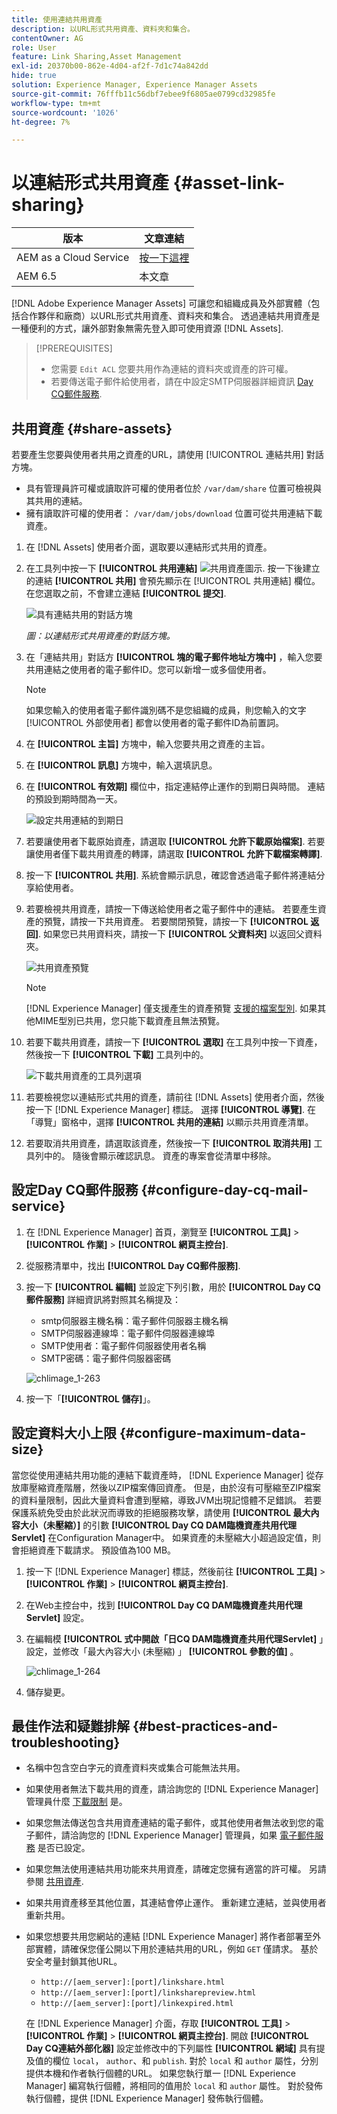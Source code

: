 ```yaml
---
title: 使用連結共用資產
description: 以URL形式共用資產、資料夾和集合。
contentOwner: AG
role: User
feature: Link Sharing,Asset Management
exl-id: 20370b00-862e-4d04-af2f-7d1c74a842dd
hide: true
solution: Experience Manager, Experience Manager Assets
source-git-commit: 76fffb11c56dbf7ebee9f6805ae0799cd32985fe
workflow-type: tm+mt
source-wordcount: '1026'
ht-degree: 7%

---
```


# 以連結形式共用資產 {#asset-link-sharing}

| 版本 | 文章連結 |
| -------- | ---------------------------- |
| AEM as a Cloud Service  | [按一下這裡](https://experienceleague.adobe.com/docs/experience-manager-cloud-service/content/assets/manage/share-assets.html?lang=en) |
| AEM 6.5 | 本文章 |

[!DNL Adobe Experience Manager Assets] 可讓您和組織成員及外部實體（包括合作夥伴和廠商）以URL形式共用資產、資料夾和集合。 透過連結共用資產是一種便利的方式，讓外部對象無需先登入即可使用資源 [!DNL Assets].

>[!PREREQUISITES]
>
>* 您需要 `Edit ACL` 您要共用作為連結的資料夾或資產的許可權。
>* 若要傳送電子郵件給使用者，請在中設定SMTP伺服器詳細資訊 [Day CQ郵件服務](#configmailservice).

## 共用資產 {#share-assets}

若要產生您要與使用者共用之資產的URL，請使用 [!UICONTROL 連結共用] 對話方塊。

* 具有管理員許可權或讀取許可權的使用者位於 `/var/dam/share` 位置可檢視與其共用的連結。
* 擁有讀取許可權的使用者： `/var/dam/jobs/download` 位置可從共用連結下載資產。

1. 在 [!DNL Assets] 使用者介面，選取要以連結形式共用的資產。

1. 在工具列中按一下 **[!UICONTROL 共用連結]** ![共用資產圖示](assets/do-not-localize/assets_share.png). 按一下後建立的連結 **[!UICONTROL 共用]** 會預先顯示在 [!UICONTROL 共用連結] 欄位。 在您選取之前，不會建立連結 **[!UICONTROL 提交]**.

   ![具有連結共用的對話方塊](assets/share-assets-as-link.png)

   *圖：以連結形式共用資產的對話方塊。*

1. 在「連結共用」對話方 **[!UICONTROL 塊的電子郵件地址方塊中]** ，輸入您要共用連結之使用者的電子郵件ID。您可以新增一或多個使用者。

   >[!NOTE]
   >
   >如果您輸入的使用者電子郵件識別碼不是您組織的成員，則您輸入的文字 [!UICONTROL 外部使用者] 都會以使用者的電子郵件ID為前置詞。

1. 在 **[!UICONTROL 主旨]** 方塊中，輸入您要共用之資產的主旨。

1. 在 **[!UICONTROL 訊息]** 方塊中，輸入選填訊息。

1. 在 **[!UICONTROL 有效期]** 欄位中，指定連結停止運作的到期日與時間。 連結的預設到期時間為一天。

   ![設定共用連結的到期日](assets/Set-shared-link-expiration.png)

1. 若要讓使用者下載原始資產，請選取 **[!UICONTROL 允許下載原始檔案]**. 若要讓使用者僅下載共用資產的轉譯，請選取 **[!UICONTROL 允許下載檔案轉譯]**.

1. 按一下 **[!UICONTROL 共用]**. 系統會顯示訊息，確認會透過電子郵件將連結分享給使用者。

1. 若要檢視共用資產，請按一下傳送給使用者之電子郵件中的連結。 若要產生資產的預覽，請按一下共用資產。 若要關閉預覽，請按一下 **[!UICONTROL 返回]**. 如果您已共用資料夾，請按一下 **[!UICONTROL 父資料夾]** 以返回父資料夾。

   ![共用資產預覽](assets/chlimage_1-546.png)

   >[!NOTE]
   >
   >[!DNL Experience Manager] 僅支援產生的資產預覽 [支援的檔案型別](/help/assets/assets-formats.md). 如果其他MIME型別已共用，您只能下載資產且無法預覽。

1. 若要下載共用資產，請按一下 **[!UICONTROL 選取]** 在工具列中按一下資產，然後按一下 **[!UICONTROL 下載]** 工具列中的。

   ![下載共用資產的工具列選項](assets/chlimage_1-547.png)

1. 若要檢視您以連結形式共用的資產，請前往 [!DNL Assets] 使用者介面，然後按一下 [!DNL Experience Manager] 標誌。 選擇 **[!UICONTROL 導覽]**. 在「導覽」窗格中，選擇 **[!UICONTROL 共用的連結]** 以顯示共用資產清單。

1. 若要取消共用資產，請選取該資產，然後按一下 **[!UICONTROL 取消共用]** 工具列中的。 隨後會顯示確認訊息。 資產的專案會從清單中移除。

## 設定Day CQ郵件服務 {#configure-day-cq-mail-service}

1. 在 [!DNL Experience Manager] 首頁，瀏覽至 **[!UICONTROL 工具]** > **[!UICONTROL 作業]** > **[!UICONTROL 網頁主控台]**.
1. 從服務清單中，找出 **[!UICONTROL Day CQ郵件服務]**.
1. 按一下 **[!UICONTROL 編輯]** 並設定下列引數，用於 **[!UICONTROL Day CQ郵件服務]** 詳細資訊將對照其名稱提及：

   * smtp伺服器主機名稱：電子郵件伺服器主機名稱
   * SMTP伺服器連線埠：電子郵件伺服器連線埠
   * SMTP使用者：電子郵件伺服器使用者名稱
   * SMTP密碼：電子郵件伺服器密碼

   ![chlimage_1-263](assets/chlimage_1-548.png)

1. 按一下「**[!UICONTROL 儲存]**」。

## 設定資料大小上限 {#configure-maximum-data-size}

當您從使用連結共用功能的連結下載資產時， [!DNL Experience Manager] 從存放庫壓縮資產階層，然後以ZIP檔案傳回資產。 但是，由於沒有可壓縮至ZIP檔案的資料量限制，因此大量資料會遭到壓縮，導致JVM出現記憶體不足錯誤。 若要保護系統免受由於此狀況而導致的拒絕服務攻擊，請使用 **[!UICONTROL 最大內容大小（未壓縮）]** 的引數 **[!UICONTROL Day CQ DAM臨機資產共用代理Servlet]** 在Configuration Manager中。 如果資產的未壓縮大小超過設定值，則會拒絕資產下載請求。 預設值為100 MB。

1. 按一下 [!DNL Experience Manager] 標誌，然後前往 **[!UICONTROL 工具]** > **[!UICONTROL 作業]** > **[!UICONTROL 網頁主控台]**.
1. 在Web主控台中，找到 **[!UICONTROL Day CQ DAM臨機資產共用代理Servlet]** 設定。
1. 在編輯模 **[!UICONTROL 式中開啟「日CQ DAM臨機資產共用代理Servlet]** 」設定，並修改「最大內容大小 (未壓縮) 」 **[!UICONTROL 參數的值]** 。

   ![chlimage_1-264](assets/chlimage_1-549.png)

1. 儲存變更。

## 最佳作法和疑難排解 {#best-practices-and-troubleshooting}

* 名稱中包含空白字元的資產資料夾或集合可能無法共用。
* 如果使用者無法下載共用的資產，請洽詢您的 [!DNL Experience Manager] 管理員什麼 [下載限制](#configure-maximum-data-size) 是。
* 如果您無法傳送包含共用資產連結的電子郵件，或其他使用者無法收到您的電子郵件，請洽詢您的 [!DNL Experience Manager] 管理員，如果 [電子郵件服務](#configure-day-cq-mail-service) 是否已設定。
* 如果您無法使用連結共用功能來共用資產，請確定您擁有適當的許可權。 另請參閱 [共用資產](#share-assets).
* 如果共用資產移至其他位置，其連結會停止運作。 重新建立連結，並與使用者重新共用。

* 如果您想要共用您網站的連結 [!DNL Experience Manager] 將作者部署至外部實體，請確保您僅公開以下用於連結共用的URL，例如 `GET` 僅請求。 基於安全考量封鎖其他URL。

   * `http://[aem_server]:[port]/linkshare.html`
   * `http://[aem_server]:[port]/linksharepreview.html`
   * `http://[aem_server]:[port]/linkexpired.html`

  在 [!DNL Experience Manager] 介面，存取 **[!UICONTROL 工具]** > **[!UICONTROL 作業]** > **[!UICONTROL 網頁主控台]**. 開啟 **[!UICONTROL Day CQ連結外部化器]** 設定並修改中的下列屬性 **[!UICONTROL 網域]** 具有提及值的欄位 `local`， `author`、和 `publish`. 對於 `local` 和 `author` 屬性，分別提供本機和作者執行個體的URL。 如果您執行單一 [!DNL Experience Manager] 編寫執行個體，將相同的值用於 `local` 和 `author` 屬性。 對於發佈執行個體，提供 [!DNL Experience Manager] 發佈執行個體。
